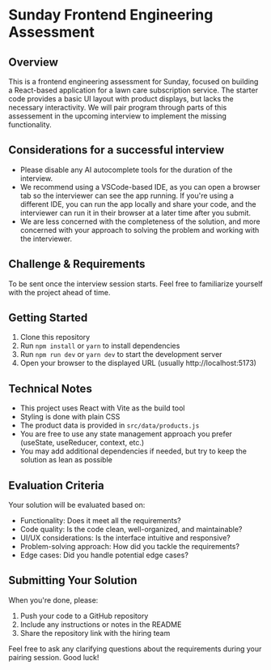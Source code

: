 # Sunday Frontend Engineering Assessment

## Overview
This is a frontend engineering assessment for Sunday, focused on building a React-based application for a lawn care subscription service. The starter code provides a basic UI layout with product displays, but lacks the necessary interactivity. We will pair program through parts of this assessement in the upcoming interview to implement the missing functionality.

## Considerations for a successful interview
- Please disable any AI autocomplete tools for the duration of the interview.
- We recommend using a VSCode-based IDE, as you can open a browser tab so the interviewer can see the app running. If you're using a different IDE, you can run the app locally and share your code, and the interviewer can run it in their browser at a later time after you submit.
- We are less concerned with the completeness of the solution, and more concerned with your approach to solving the problem and working with the interviewer.

## Challenge & Requirements
To be sent once the interview session starts. Feel free to familiarize yourself with the project ahead of time.

## Getting Started

1. Clone this repository
2. Run `npm install` or `yarn` to install dependencies
3. Run `npm run dev` or `yarn dev` to start the development server
4. Open your browser to the displayed URL (usually http://localhost:5173)

## Technical Notes

- This project uses React with Vite as the build tool
- Styling is done with plain CSS
- The product data is provided in `src/data/products.js`
- You are free to use any state management approach you prefer (useState, useReducer, context, etc.)
- You may add additional dependencies if needed, but try to keep the solution as lean as possible

## Evaluation Criteria

Your solution will be evaluated based on:

- Functionality: Does it meet all the requirements?
- Code quality: Is the code clean, well-organized, and maintainable?
- UI/UX considerations: Is the interface intuitive and responsive?
- Problem-solving approach: How did you tackle the requirements?
- Edge cases: Did you handle potential edge cases?

## Submitting Your Solution

When you're done, please:

1. Push your code to a GitHub repository
2. Include any instructions or notes in the README
3. Share the repository link with the hiring team

Feel free to ask any clarifying questions about the requirements during your pairing session. Good luck!
